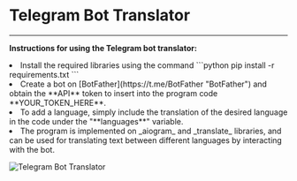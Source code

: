 # Telegram Bot Translator 
___
<lo>**Instructions for using the Telegram bot translator:**

<li>Install the required libraries using the command 
```python
pip install -r requirements.txt
```</li>

<li>Create a bot on [BotFather](https://t.me/BotFather "BotFather") and obtain the **API** token to insert into the program code **YOUR_TOKEN_HERE**.</li>

<li>To add a language, simply include the translation of the desired language in the code under the "**languages**" variable.</li>

<li>The program is implemented on _aiogram_ and _translate_ libraries, and can be used for translating text between different languages by interacting with the bot.</li></lo>

![Telegram Bot Translator ](telegram-bot.gif "Telegram Bot Translator ")

